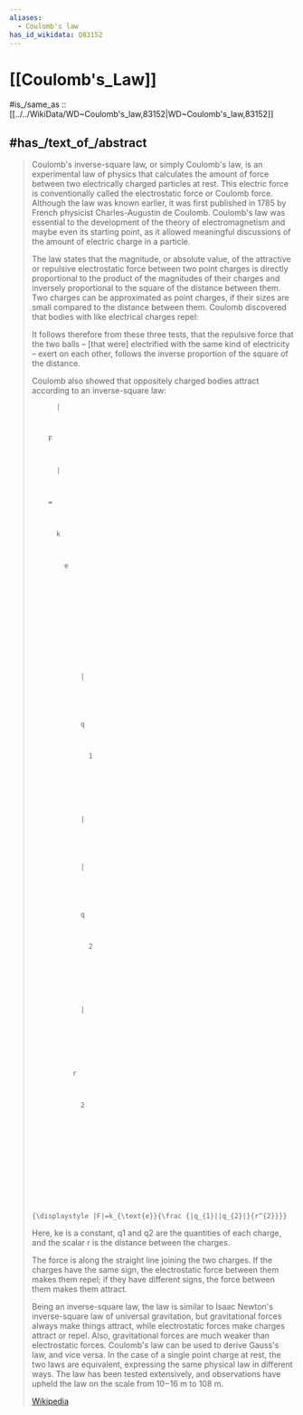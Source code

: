 ```yaml
---
aliases:
  - Coulomb's law
has_id_wikidata: Q83152
---
```


# [[Coulomb's_Law]] 

#is_/same_as :: [[../../WikiData/WD~Coulomb's_law,83152|WD~Coulomb's_law,83152]] 

## #has_/text_of_/abstract 

> Coulomb's inverse-square law, or simply Coulomb's law, is an experimental law of physics that calculates the amount of force between two electrically charged particles at rest. This electric force is conventionally called the electrostatic force or Coulomb force. Although the law was known earlier, it was first published in 1785 by French physicist Charles-Augustin de Coulomb. Coulomb's law was essential to the development of the theory of electromagnetism and maybe even its starting point, as it allowed meaningful discussions of the amount of electric charge in a particle.
>
> The law states that the magnitude, or absolute value, of the attractive or repulsive electrostatic force between two point charges is directly proportional to the product of the magnitudes of their charges and inversely proportional to the square of the distance between them. Two charges can be approximated as point charges, if their sizes are small compared to the distance between them. Coulomb discovered that bodies with like electrical charges repel:
>
> 
>
> It follows therefore from these three tests, that the repulsive force that the two balls – [that were] electrified with the same kind of electricity – exert on each other, follows the inverse proportion of the square of the distance.
>
> Coulomb also showed that oppositely charged bodies attract according to an inverse-square law:
>
> 
>
>   
>
>     
>
>       
>
>         
>
>           |
>
>         
>
>         F
>
>         
>
>           |
>
>         
>
>         =
>
>         
>
>           k
>
>           
>
>             e
>
>           
>
>         
>
>         
>
>           
>
>             
>
>               
>
>                 |
>
>               
>
>               
>
>                 q
>
>                 
>
>                   1
>
>                 
>
>               
>
>               
>
>                 |
>
>               
>
>               
>
>                 |
>
>               
>
>               
>
>                 q
>
>                 
>
>                   2
>
>                 
>
>               
>
>               
>
>                 |
>
>               
>
>             
>
>             
>
>               r
>
>               
>
>                 2
>
>               
>
>             
>
>           
>
>         
>
>       
>
>     
>
>     {\displaystyle |F|=k_{\text{e}}{\frac {|q_{1}||q_{2}|}{r^{2}}}}
>
>   
>
> 
>
> Here, ke is a constant, q1 and q2 are the quantities of each charge, and the scalar r is the distance between the charges.
>
> The force is along the straight line joining the two charges. If the charges have the same sign, the electrostatic force between them makes them repel; if they have different signs, the force between them makes them attract.
>
> Being an inverse-square law, the law is similar to Isaac Newton's inverse-square law of universal gravitation, but gravitational forces always make things attract, while electrostatic forces make charges attract or repel. Also, gravitational forces are much weaker than electrostatic forces. Coulomb's law can be used to derive Gauss's law, and vice versa. In the case of a single point charge at rest, the two laws are equivalent, expressing the same physical law in different ways. The law has been tested extensively, and observations have upheld the law on the scale from 10−16 m to 108 m.
>
> [Wikipedia](https://en.wikipedia.org/wiki/Coulomb's%20law) 

